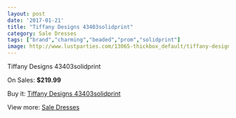 ```yaml
---
layout: post
date: '2017-01-21'
title: "Tiffany Designs 43403solidprint"
category: Sale Dresses
tags: ["brand","charming","beaded","prom","solidprint"]
image: http://www.lustparties.com/13065-thickbox_default/tiffany-designs-43403solidprint.jpg
---
```

Tiffany Designs 43403solidprint

On Sales: **$219.99**
<a href="https://www.lustparties.com/en/sale-dresses/4968-tiffany-designs-43403solidprint.html"><amp-img layout="responsive" width="600" height="600" src="//www.lustparties.com/13065-thickbox_default/tiffany-designs-43403solidprint.jpg" alt="Tiffany Designs 43403solidprint 0" /></a>
<a href="https://www.lustparties.com/en/sale-dresses/4968-tiffany-designs-43403solidprint.html"><amp-img layout="responsive" width="600" height="600" src="//www.lustparties.com/13066-thickbox_default/tiffany-designs-43403solidprint.jpg" alt="Tiffany Designs 43403solidprint 1" /></a>

Buy it: [Tiffany Designs 43403solidprint](https://www.lustparties.com/en/sale-dresses/4968-tiffany-designs-43403solidprint.html "Tiffany Designs 43403solidprint")

View more: [Sale Dresses](https://www.lustparties.com/en/30-sale-dresses "Sale Dresses")